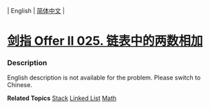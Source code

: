 | English | [简体中文](README.md) |

# [剑指 Offer II 025. 链表中的两数相加](https://leetcode.cn/problems/lMSNwu)
 ### Description
<p>English description is not available for the problem. Please switch to Chinese.</p>

**Related Topics**  [Stack](https://leetcode.cn/tag/stack) [Linked List](https://leetcode.cn/tag/linked-list) [Math](https://leetcode.cn/tag/math) 